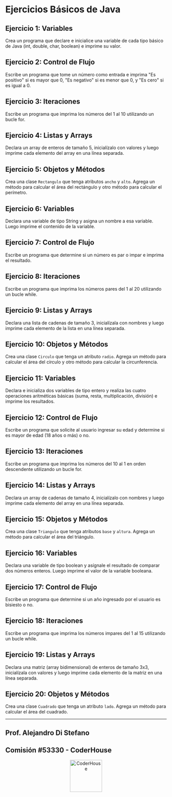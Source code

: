# Ejercicios Básicos de Java

## Ejercicio 1: Variables
Crea un programa que declare e inicialice una variable de cada tipo básico de Java (int, double, char, boolean) e imprime su valor.

## Ejercicio 2: Control de Flujo
Escribe un programa que tome un número como entrada e imprima "Es positivo" si es mayor que 0, "Es negativo" si es menor que 0, y "Es cero" si es igual a 0.

## Ejercicio 3: Iteraciones
Escribe un programa que imprima los números del 1 al 10 utilizando un bucle for.

## Ejercicio 4: Listas y Arrays
Declara un array de enteros de tamaño 5, inicialízalo con valores y luego imprime cada elemento del array en una línea separada.

## Ejercicio 5: Objetos y Métodos
Crea una clase `Rectangulo` que tenga atributos `ancho` y `alto`. Agrega un método para calcular el área del rectángulo y otro método para calcular el perímetro.

## Ejercicio 6: Variables
Declara una variable de tipo String y asigna un nombre a esa variable. Luego imprime el contenido de la variable.

## Ejercicio 7: Control de Flujo
Escribe un programa que determine si un número es par o impar e imprima el resultado.

## Ejercicio 8: Iteraciones
Escribe un programa que imprima los números pares del 1 al 20 utilizando un bucle while.

## Ejercicio 9: Listas y Arrays
Declara una lista de cadenas de tamaño 3, inicialízala con nombres y luego imprime cada elemento de la lista en una línea separada.

## Ejercicio 10: Objetos y Métodos
Crea una clase `Circulo` que tenga un atributo `radio`. Agrega un método para calcular el área del círculo y otro método para calcular la circunferencia.

## Ejercicio 11: Variables
Declara e inicializa dos variables de tipo entero y realiza las cuatro operaciones aritméticas básicas (suma, resta, multiplicación, división) e imprime los resultados.

## Ejercicio 12: Control de Flujo
Escribe un programa que solicite al usuario ingresar su edad y determine si es mayor de edad (18 años o más) o no.

## Ejercicio 13: Iteraciones
Escribe un programa que imprima los números del 10 al 1 en orden descendente utilizando un bucle for.

## Ejercicio 14: Listas y Arrays
Declara un array de cadenas de tamaño 4, inicialízalo con nombres y luego imprime cada elemento del array en una línea separada.

## Ejercicio 15: Objetos y Métodos
Crea una clase `Triangulo` que tenga atributos `base` y `altura`. Agrega un método para calcular el área del triángulo.

## Ejercicio 16: Variables
Declara una variable de tipo boolean y asígnale el resultado de comparar dos números enteros. Luego imprime el valor de la variable booleana.

## Ejercicio 17: Control de Flujo
Escribe un programa que determine si un año ingresado por el usuario es bisiesto o no.

## Ejercicio 18: Iteraciones
Escribe un programa que imprima los números impares del 1 al 15 utilizando un bucle while.

## Ejercicio 19: Listas y Arrays
Declara una matriz (array bidimensional) de enteros de tamaño 3x3, inicialízala con valores y luego imprime cada elemento de la matriz en una línea separada.

## Ejercicio 20: Objetos y Métodos
Crea una clase `Cuadrado` que tenga un atributo `lado`. Agrega un método para calcular el área del cuadrado.



----



## Prof. Alejandro Di Stefano

## Comisión #53330 - CoderHouse



<p align="center"> 
    <img src="https://jobs.coderhouse.com/assets/logos_coderhouse.png" alt="CoderHouse"  height="100"/>
</p>
